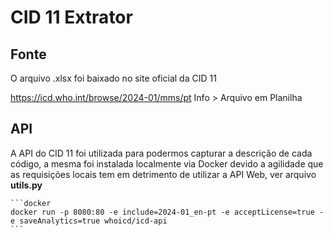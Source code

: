 # CID 11 Extrator

## Fonte  

O arquivo .xlsx foi baixado no site oficial da CID 11

https://icd.who.int/browse/2024-01/mms/pt
Info > Arquivo em Planilha

## API  

A API do CID 11 foi utilizada para podermos capturar a descrição de cada código, a mesma foi instalada localmente via Docker devido a agilidade que as requisições locais tem em detrimento de utilizar a API Web, ver arquivo **utils.py**  

    ```docker
    docker run -p 8080:80 -e include=2024-01_en-pt -e acceptLicense=true -e saveAnalytics=true whoicd/icd-api
    ```